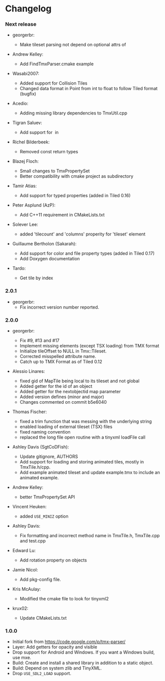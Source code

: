 # Changelog

### Next release

 * georgerbr:
   - Make tileset parsing not depend on optional attrs of <image>

 * Andrew Kelley:
   - Add FindTmxParser.cmake example

 * Wasabi2007:
   - Added support for Collision Tiles
   - Changed data format in Point from int to float to follow Tiled format (bugfix)

 * Acedio:
   - Adding missing library dependencies to TmxUtil.cpp

 * Tigran Saluev:
   - Add support for <image> in <tile>

 * Richel Bilderbeek:
   - Removed const return types

 * Blazej Floch:
   - Small changes to TmxPropertySet
   - Better compatibility with cmake project as subdirectory

 * Tamir Atias:
   - Add support for typed properties (added in Tiled 0.16)

 * Peter Asplund (AzP):
   - Add C++11 requirement in CMakeLists.txt

 * Solever Lee:
   - added 'tilecount' and 'columns' properity for 'tileset' element

 * Guillaume Bertholon (Sakarah):
   - Add support for color and file property types (added in Tiled 0.17)
   - Add Doxygen documentation

 * Tardo:
   - Get tile by index

### 2.0.1

 * georgerbr:
   - Fix incorrect version number reported.

### 2.0.0

 * georgerbr:
   - Fix #9, #13 and #17
   - Implement missing elements (except TSX loading) from TMX format
   - Initialize tileOffset to NULL in Tmx::Tileset.
   - Corrected misspelled attribute name.
   - Catch up to TMX Format as of Tiled 0.12

 * Alessio Linares:
   - fixed gid of MapTile being local to its tileset and not global
   - Added getter for the id of an object
   - Added getter for the nextobjectid map parameter
   - Added version defines (minor and major)
   - Changes commented on commit b5e6040

 * Thomas Fischer:
   - fixed a trim function that was messing with the underlying string
   - enabled loading of external tileset (TSX) files
   - fixed naming convention
   - replaced the long file open routine with a tinyxml loadFile call

 * Ashley Davis (SgtCoDFish):
   - Update gitignore, AUTHORS
   - Add support for loading and storing animated tiles, mostly in TmxTile.h/cpp.
   - Add example animated tileset and update example.tmx to include an animated example.

 * Andrew Kelley:
   - better TmxPropertySet API

 * Vincent Heuken:
   - added `USE_MINIZ` option

 * Ashley Davis:
   - Fix formatting and incorrect method name in TmxTile.h, TmxTile.cpp and test.cpp

 * Edward Lu:
   - Add rotation property on objects

 * Jamie Nicol:
   - Add pkg-config file.

 * Kris McAulay:
   - Modified the cmake file to look for tinyxml2

 * krux02:
   - Update CMakeLists.txt

### 1.0.0

 * Initial fork from https://code.google.com/p/tmx-parser/
 * Layer: Add getters for opacity and visible
 * Drop support for Android and Windows. If you want a Windows build, use mxe.
 * Build: Create and install a shared library in addition to a static object.
 * Build: Depend on system zlib and TinyXML.
 * Drop `USE_SDL2_LOAD` support.
